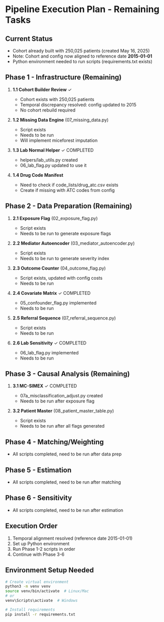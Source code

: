 # Pipeline Execution Plan - Remaining Tasks

## Current Status
- Cohort already built with 250,025 patients (created May 16, 2025)
- Note: Cohort and config now aligned to reference date **2015-01-01**
- Python environment needed to run scripts (requirements.txt exists)

## Phase 1 - Infrastructure (Remaining)
1. **1.1 Cohort Builder Review** ✓
   - Cohort exists with 250,025 patients
   - Temporal discrepancy resolved: config updated to 2015
   - No cohort rebuild required

2. **1.2 Missing Data Engine** (07_missing_data.py)
   - Script exists
   - Needs to be run
   - Will implement miceforest imputation

3. **1.3 Lab Normal Helper** ✓ COMPLETED
   - helpers/lab_utils.py created
   - 06_lab_flag.py updated to use it

4. **1.4 Drug Code Manifest**
   - Need to check if code_lists/drug_atc.csv exists
   - Create if missing with ATC codes from config

## Phase 2 - Data Preparation (Remaining)
1. **2.1 Exposure Flag** (02_exposure_flag.py)
   - Script exists
   - Needs to be run to generate exposure flags
   
2. **2.2 Mediator Autoencoder** (03_mediator_autoencoder.py)
   - Script exists
   - Needs to be run to generate severity index

3. **2.3 Outcome Counter** (04_outcome_flag.py)
   - Script exists, updated with config costs
   - Needs to be run

4. **2.4 Covariate Matrix** ✓ COMPLETED
   - 05_confounder_flag.py implemented
   - Needs to be run

5. **2.5 Referral Sequence** (07_referral_sequence.py)
   - Script exists
   - Needs to be run

6. **2.6 Lab Sensitivity** ✓ COMPLETED
   - 06_lab_flag.py implemented
   - Needs to be run

## Phase 3 - Causal Analysis (Remaining)
1. **3.1 MC-SIMEX** ✓ COMPLETED
   - 07a_misclassification_adjust.py created
   - Needs to be run after exposure flag

2. **3.2 Patient Master** (08_patient_master_table.py)
   - Script exists
   - Needs to be run after all flags generated

## Phase 4 - Matching/Weighting
- All scripts completed, need to be run after data prep

## Phase 5 - Estimation
- All scripts completed, need to be run after matching

## Phase 6 - Sensitivity
- All scripts completed, need to be run after estimation

## Execution Order
1. Temporal alignment resolved (reference date 2015-01-01)
2. Set up Python environment
3. Run Phase 1-2 scripts in order
4. Continue with Phase 3-6

## Environment Setup Needed
```bash
# Create virtual environment
python3 -m venv venv
source venv/bin/activate  # Linux/Mac
# or
venv\Scripts\activate  # Windows

# Install requirements
pip install -r requirements.txt
```